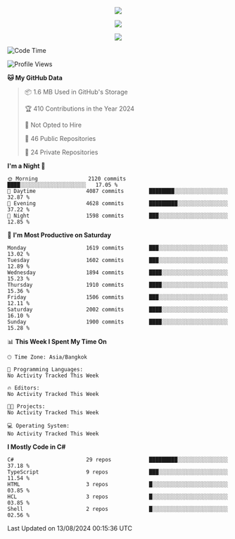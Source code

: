 <p align="center">
  <a href="say-hi.gif"> 
    <img align="center" src="say-hi.gif"/>
  </a>
</p>
<p align="center">
  <a href="https://github.com/htthinh1999">
    <img align="center" src="https://github-readme-stats-kappa-pink.vercel.app/api?username=htthinh1999&show_icons=true&count_private=true&theme=dracula"/>
  </a>
</p>
<p align="center">
  <a href="https://github.com/htthinh1999">
    <img src="https://github-readme-stats-kappa-pink.vercel.app/api/top-langs/?username=htthinh1999&layout=compact&langs_count=6&count_private=true&hide=tsql,hlsl,glsl,shaderlab&theme=dracula"/>
  </a>
</p>

<!--START_SECTION:waka-->
![Code Time](http://img.shields.io/badge/Code%20Time-0%20secs-blue)

![Profile Views](http://img.shields.io/badge/Profile%20Views-0-blue)

**🐱 My GitHub Data** 

> 📦 1.6 MB Used in GitHub's Storage 
 > 
> 🏆 410 Contributions in the Year 2024
 > 
> 🚫 Not Opted to Hire
 > 
> 📜 46 Public Repositories 
 > 
> 🔑 24 Private Repositories 
 > 
**I'm a Night 🦉** 

```text
🌞 Morning                2120 commits        ████░░░░░░░░░░░░░░░░░░░░░   17.05 % 
🌆 Daytime                4087 commits        ████████░░░░░░░░░░░░░░░░░   32.87 % 
🌃 Evening                4628 commits        █████████░░░░░░░░░░░░░░░░   37.22 % 
🌙 Night                  1598 commits        ███░░░░░░░░░░░░░░░░░░░░░░   12.85 % 
```
📅 **I'm Most Productive on Saturday** 

```text
Monday                   1619 commits        ███░░░░░░░░░░░░░░░░░░░░░░   13.02 % 
Tuesday                  1602 commits        ███░░░░░░░░░░░░░░░░░░░░░░   12.89 % 
Wednesday                1894 commits        ████░░░░░░░░░░░░░░░░░░░░░   15.23 % 
Thursday                 1910 commits        ████░░░░░░░░░░░░░░░░░░░░░   15.36 % 
Friday                   1506 commits        ███░░░░░░░░░░░░░░░░░░░░░░   12.11 % 
Saturday                 2002 commits        ████░░░░░░░░░░░░░░░░░░░░░   16.10 % 
Sunday                   1900 commits        ████░░░░░░░░░░░░░░░░░░░░░   15.28 % 
```


📊 **This Week I Spent My Time On** 

```text
🕑︎ Time Zone: Asia/Bangkok

💬 Programming Languages: 
No Activity Tracked This Week

🔥 Editors: 
No Activity Tracked This Week

🐱‍💻 Projects: 
No Activity Tracked This Week

💻 Operating System: 
No Activity Tracked This Week
```

**I Mostly Code in C#** 

```text
C#                       29 repos            █████████░░░░░░░░░░░░░░░░   37.18 % 
TypeScript               9 repos             ███░░░░░░░░░░░░░░░░░░░░░░   11.54 % 
HTML                     3 repos             █░░░░░░░░░░░░░░░░░░░░░░░░   03.85 % 
HCL                      3 repos             █░░░░░░░░░░░░░░░░░░░░░░░░   03.85 % 
Shell                    2 repos             █░░░░░░░░░░░░░░░░░░░░░░░░   02.56 % 
```




 Last Updated on 13/08/2024 00:15:36 UTC
<!--END_SECTION:waka-->
